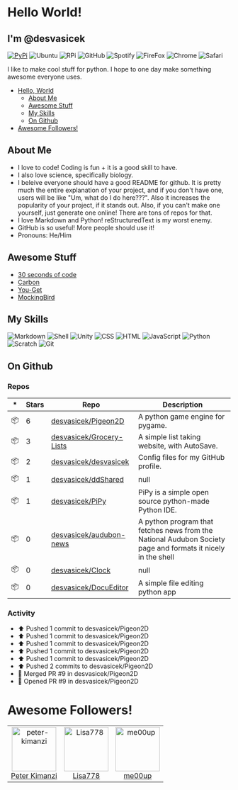 # Hello World!

## I'm @desvasicek

[![PyPi](https://img.shields.io/badge/pypi-3775A9?style=for-the-badge&logo=pypi&logoColor=white)]()
![Ubuntu](https://img.shields.io/badge/Ubuntu-E95420?style=for-the-badge&logo=ubuntu&logoColor=white)
![RPi](https://img.shields.io/badge/Raspberry%20Pi-A22846?style=for-the-badge&logo=Raspberry%20Pi&logoColor=white)
![GitHub](https://img.shields.io/badge/GitHub-100000?style=for-the-badge&logo=github&logoColor=white)
![Spotify](https://img.shields.io/badge/Spotify-1ED760?&style=for-the-badge&logo=spotify&logoColor=white)
![FireFox](https://img.shields.io/badge/Firefox_Browser-FF7139?style=for-the-badge&logo=Firefox-Browser&logoColor=white)
![Chrome](https://img.shields.io/badge/Google_chrome-4285F4?style=for-the-badge&logo=Google-chrome&logoColor=white)
![Safari](https://img.shields.io/badge/Safari-FF1B2D?style=for-the-badge&logo=Safari&logoColor=white)

I like to make cool stuff for python. I hope to one day make something awesome everyone uses.

- [Hello, World](#im-desvasicek)
  - [About Me](#about-me)
  - [Awesome Stuff](#awesome-stuff)
  - [My Skills](#my-skills)
  - [On Github](#on-github)
- [Awesome Followers!](#awesome-followers)

## About Me

- I love to code! Coding is fun + it is a good skill to have. 
- I also love science, specifically biology. 
- I beleive everyone should have a good README for github. It is pretty much the entire explanation of your project, and if you don't have one, users will be like "Um, what do I do here???". Also it increases the popularity of your project, if it stands out. Also, if you can't make one yourself, just generate one online! There are tons of repos for that.
- I love Markdown and Python! reStructuredText is my worst enemy.
- GitHub is so useful! More people should use it!
- Pronouns: He/Him

## Awesome Stuff

- [30 seconds of code](https://github.com/30-seconds/30-seconds-of-code)
- [Carbon](https://github.com/carbon-design-system/carbon)
- [You-Get](https://github.com/soimort/you-get)
- [MockingBird](https://github.com/babysor/MockingBird)

## My Skills

![Markdown](https://img.shields.io/badge/Markdown-000000?style=for-the-badge&logo=markdown&logoColor=white)
![Shell](https://img.shields.io/badge/Shell_Script-121011?style=for-the-badge&logo=gnu-bash&logoColor=white)
![Unity](https://img.shields.io/badge/Unity-100000?style=for-the-badge&logo=unity&logoColor=white)
![CSS](https://img.shields.io/badge/CSS3-1572B6?style=for-the-badge&logo=css3&logoColor=white)
![HTML](https://img.shields.io/badge/HTML5-E34F26?style=for-the-badge&logo=html5&logoColor=white)
![JavaScript](https://img.shields.io/badge/JavaScript-323330?style=for-the-badge&logo=javascript&logoColor=F7DF1E)
![Python](https://img.shields.io/badge/Python-FFD43B?style=for-the-badge&logo=python&logoColor=blue)
![Scratch](https://img.shields.io/badge/Scratch-4D97FF?style=for-the-badge&logo=Scratch&logoColor=white)
![Git](https://img.shields.io/badge/GIT-E44C30?style=for-the-badge&logo=git&logoColor=white)

## On Github

### Repos

|*|Stars|Repo|Description|
|---|---|---|---|
| 📦 | 6 | [desvasicek/Pigeon2D](https://github.com/desvasicek/Pigeon2D) | A python game engine for pygame. |
| 📦 | 3 | [desvasicek/Grocery-Lists](https://github.com/desvasicek/Grocery-Lists) | A simple list taking website, with AutoSave. |
| 📦 | 2 | [desvasicek/desvasicek](https://github.com/desvasicek/desvasicek) | Config files for my GitHub profile. |
| 📦 | 1 | [desvasicek/ddShared](https://github.com/desvasicek/ddShared) | null |
| 📦 | 1 | [desvasicek/PiPy](https://github.com/desvasicek/PiPy) | PiPy is a simple open source python-made Python IDE.  |
| 📦 | 0 | [desvasicek/audubon-news](https://github.com/desvasicek/audubon-news) | A python program that fetches news from the National Audubon Society page and formats it nicely in the shell |
| 📦 | 0 | [desvasicek/Clock](https://github.com/desvasicek/Clock) | null |
| 📦 | 0 | [desvasicek/DocuEditor](https://github.com/desvasicek/DocuEditor) | A simple file editing python app |

### Activity

* ⬆️ Pushed 1 commit to desvasicek/Pigeon2D
* ⬆️ Pushed 1 commit to desvasicek/Pigeon2D
* ⬆️ Pushed 1 commit to desvasicek/Pigeon2D
* ⬆️ Pushed 1 commit to desvasicek/Pigeon2D
* ⬆️ Pushed 1 commit to desvasicek/Pigeon2D
* ⬆️ Pushed 2 commits to desvasicek/Pigeon2D
* 🎉 Merged PR #9 in desvasicek/Pigeon2D
* 💪 Opened PR #9 in desvasicek/Pigeon2D

# Awesome Followers!

<!--ACTION_START_FLAG:github-followers-->
<table>
  <tr>
    <td align="center">
        <a href="https://github.com/peter-kimanzi">
            <img src="https://avatars2.githubusercontent.com/u/71552773" width="100px;" alt="peter-kimanzi"/>
        </a>
        <br />
        <a href="https://github.com/peter-kimanzi">Peter Kimanzi</a>
    </td>
    <td align="center">
        <a href="https://github.com/Lisa778">
            <img src="https://avatars2.githubusercontent.com/u/109013574" width="100px;" alt="Lisa778"/>
        </a>
        <br />
        <a href="https://github.com/Lisa778">Lisa778</a>
    </td>
    <td align="center">
        <a href="https://github.com/me00up">
            <img src="https://avatars2.githubusercontent.com/u/96935657" width="100px;" alt="me00up"/>
        </a>
        <br />
        <a href="https://github.com/me00up">me00up</a>
    </td>
  </tr>
</table>
<!--ACTION_END_FLAG:github-followers-->

